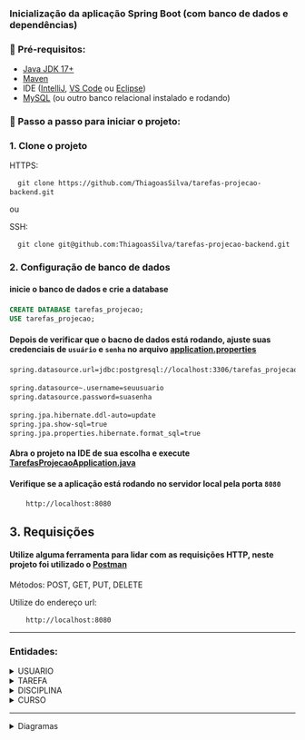 ### Inicialização da aplicação Spring Boot (com banco de dados e dependências)

### 🔧 Pré-requisitos:

- [Java JDK 17+](https://www.oracle.com/java/technologies/javase/jdk17-archive-downloads.html)
- [Maven](https://maven.apache.org/download.cgi)
- IDE ([IntelliJ](https://www.jetbrains.com/idea/download), [VS Code](https://code.visualstudio.com/Download) ou [Eclipse](https://www.eclipse.org/downloads/packages/))
- [MySQL](https://dev.mysql.com/downloads/mysql/) (ou outro banco relacional instalado e rodando) 


### 🚀 Passo a passo para iniciar o projeto:
### 1. Clone o projeto
HTTPS:
~~~ git        
  git clone https://github.com/ThiagoasSilva/tarefas-projecao-backend.git
~~~
ou 

SSH:
~~~ git        
  git clone git@github.com:ThiagoasSilva/tarefas-projecao-backend.git
~~~

### 2. Configuração de banco de dados

#### inicie o banco de dados e crie a database
~~~ sql
CREATE DATABASE tarefas_projecao;
USE tarefas_projecao;
~~~

#### Depois de verificar que o bacno de dados está rodando, ajuste suas credenciais de ``usuário`` e ``senha`` no arquivo [application.properties](src/main/resources/application.properties)

    spring.datasource.url=jdbc:postgresql://localhost:3306/tarefas_projecao

    spring.datasource~.username=seuusuario 
    spring.datasource.password=suasenha 
    
    spring.jpa.hibernate.ddl-auto=update
    spring.jpa.show-sql=true
    spring.jpa.properties.hibernate.format_sql=true


#### Abra o projeto na IDE de sua escolha e execute [TarefasProjecaoApplication.java](src/main/java/br/com/tarefas/tarefas_projecao/TarefasProjecaoApplication.java)

#### Verifique se a aplicação está rodando no servidor local pela porta ``8080``
~~~ url
    http://localhost:8080
~~~

## 3. Requisições

#### Utilize alguma ferramenta para lidar com as requisições HTTP, neste projeto foi utilizado o [Postman](https://www.postman.com/)
Métodos: POST, GET, PUT, DELETE

 Utilize do endereço url:
~~~ url
    http://localhost:8080
~~~
---
### Entidades:
<details>
  <summary> USUARIO </summary>

#### 🔹 POST /usuarios – Criar usuário
~~~ json
{
"nome": "João Silva",
"cpf": "12345678900",
"endereco": "Rua das Flores, 123",
"telefoneUsuario": "11999999999"
}
~~~
#### 🔹 GET /usuarios – Listar todos os usuários

    Método: GET

    Sem body

#### 🔹 PUT /usuarios – Modificar usuário

~~~ json
{
"id": 1,
"nome": "João Silva Atualizado",
"cpf": "12345678900",
"endereco": "Rua Nova, 456",
"telefoneUsuario": "11988888888"
}
~~~

#### 🔹 DELETE /usuarios/1 – Deletar usuário

    Método: DELETE
 
    Sem body

---

</details>

<details>
  <summary> TAREFA </summary>

#### 🔹 POST /tarefas – Criar tarefa
~~~ json
{
"prioridade": 2,
"nome": "Estudar Spring Boot",
"descricao": "Fazer exercícios de API REST",
"disciplina": "Programação Web",
"realizado": false
}
~~~

#### 🔹 GET /tarefas – Listar todas as tarefas

    Método: GET

    Sem body

#### 🔹 PUT /tarefas – Atualizar tarefa
~~~ json
{
"id": 1,
"prioridade": 1,
"nome": "Estudar Spring Boot (Atualizado)",
"descricao": "Finalizar exercícios REST",
"disciplina": "Programação Web",
"realizado": true
}
~~~

#### 🔹 DELETE /tarefas/1 – Deletar tarefa

    Método: DELETE

    Sem body

---

</details>

<details>
  <summary> DISCIPLINA </summary>
   
#### 🔹 POST /disciplinas – Criar disciplina
~~~ json
{
"nome": "Banco de Dados",
"nomeProfessor": "Prof. Ana Costa",
"horario": "Segunda-feira - 10h",
"sala": 205
}
~~~

#### 🔹 GET /disciplinas – Listar todas as disciplinas

    Método: GET

    Sem body

#### 🔹 PUT /disciplinas – Atualizar disciplina
~~~ json
{
"id": 1,
"nome": "Banco de Dados II",
"nomeProfessor": "Prof. Ana Costa",
"horario": "Segunda-feira - 14h",
"sala": 305
}
~~~

#### 🔹 DELETE /disciplinas/1 – Deletar disciplina

    Método: DELETE

    Sem body

---

</details>

<details>
  <summary> CURSO </summary>

#### 🔹 POST /cursos – Criar curso
~~~ json
{
"nome": "Engenharia de Software",
"semestres": "8",
"area": "Tecnologia"
}
~~~

#### 🔹 GET /cursos – Listar todos os cursos

    Método: GET

    Sem body

#### 🔹 PUT /cursos – Atualizar curso
~~~ json
{
"id": 1,
"nome": "Engenharia da Computação",
"semestres": "10",
"area": "Exatas"
}
~~~

#### 🔹 DELETE /cursos/1 – Deletar curso

    Método: DELETE

    Sem body

--- 

</details>

----

<details>
<summary> Diagramas </summary>

### Diagrama de Classes UML
<img src="imagens/Diagrama%20de%20Classes%20UML%20GTPRO.drawio.png">

### Diagrama Conceitual 
<img src="imagens/Diagrama Conceitual GTPRO.drawio.png">

</details>
